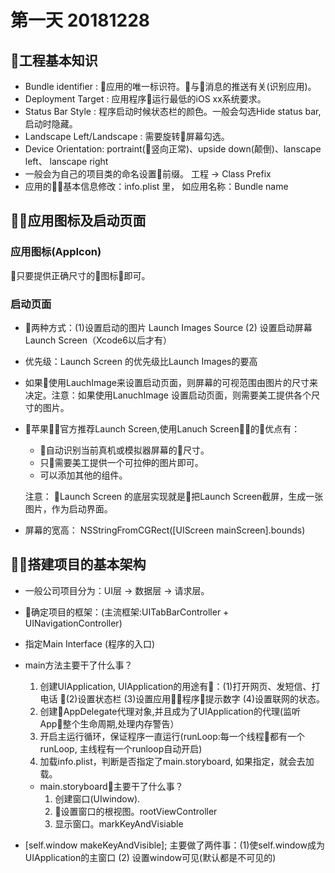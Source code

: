 # 第一天 20181228

## 工程基本知识
- Bundle identifier : 应用的唯一标识符。与消息的推送有关(识别应用)。
- Deployment Target : 应用程序运行最低的iOS xx系统要求。
- Status Bar Style  : 程序启动时候状态栏的颜色。一般会勾选Hide status bar,启动时隐藏。
- Landscape Left/Landscape : 需要旋转屏幕勾选。
- Device Orientation: portraint(竖向正常)、upside down(颠倒)、lanscape left、 lanscape right
- 一般会为自己的项目类的命名设置前缀。 工程 -> Class Prefix
- 应用的基本信息修改：info.plist 里， 如应用名称：Bundle name

## 应用图标及启动页面

### 应用图标(AppIcon)
只要提供正确尺寸的图标即可。

### 启动页面
- 两种方式：(1)设置启动的图片 Launch Images Source (2) 设置启动屏幕 Launch Screen（Xcode6以后才有）

- 优先级：Launch Screen 的优先级比Launch Images的要高

- 如果使用LauchImage来设置启动页面，则屏幕的可视范围由图片的尺寸来决定。注意：如果使用LanuchImage 设置启动页面，则需要美工提供各个尺寸的图片。 

- 苹果官方推荐Launch Screen,使用Lanuch Screen的优点有：
    - 自动识别当前真机或模拟器屏幕的尺寸。
    - 只需要美工提供一个可拉伸的图片即可。
    - 可以添加其他的组件。

  注意： Launch Screen 的底层实现就是把Launch Screen截屏，生成一张图片，作为启动界面。

- 屏幕的宽高： NSStringFromCGRect([UIScreen mainScreen].bounds)

## 搭建项目的基本架构

- 一般公司项目分为：UI层 -> 数据层 -> 请求层。
- 确定项目的框架：(主流框架:UITabBarController + UINavigationController)
- 指定Main Interface (程序的入口)

- main方法主要干了什么事？

  1. 创建UIApplication, UIApplication的用途有：(1)打开网页、发短信、打电话 (2)设置状态栏 (3)设置应用程序提示数字 (4)设置联网的状态。
  2. 创建AppDelegate代理对象,并且成为了UIApplication的代理(监听App整个生命周期,处理内存警告）
  3. 开启主运行循环，保证程序一直运行(runLoop:每一个线程都有一个runLoop, 主线程有一个runloop自动开启)
  4. 加载info.plist，判断是否指定了main.storyboard, 如果指定，就会去加载。

  - main.storyboard主要干了什么事？
    1. 创建窗口(UIwindow).
    2. 设置窗口的根视图。rootViewController
    3. 显示窗口。markKeyAndVisiable

- [self.window makeKeyAndVisible]; 主要做了两件事：(1)使self.window成为UIApplication的主窗口 (2) 设置window可见(默认都是不可见的)




